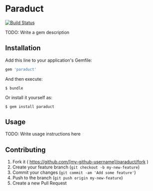 # Paraduct

[![Build Status](https://travis-ci.org/sue445/paraduct.svg?branch=master)](https://travis-ci.org/sue445/paraduct)

TODO: Write a gem description

## Installation

Add this line to your application's Gemfile:

```ruby
gem 'paraduct'
```

And then execute:

    $ bundle

Or install it yourself as:

    $ gem install paraduct

## Usage

TODO: Write usage instructions here

## Contributing

1. Fork it ( https://github.com/[my-github-username]/paraduct/fork )
2. Create your feature branch (`git checkout -b my-new-feature`)
3. Commit your changes (`git commit -am 'Add some feature'`)
4. Push to the branch (`git push origin my-new-feature`)
5. Create a new Pull Request
